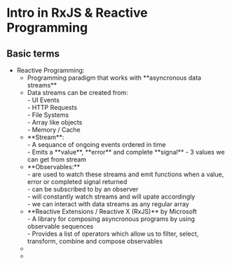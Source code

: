 # Intro in RxJS & Reactive Programming

## Basic terms

<ul>
  <li>Reactive Programming:
    <ul>
      <li>Programming paradigm that works with **asyncronous data streams**</li>
      <li>Data streams can be created from:<br>
        - UI Events<br>
        - HTTP Requests<br>
        - File Systems<br>
        - Array like objects<br>
        - Memory / Cache<br>
      </li>
      <li>**Stream**:<br>
        - A sequance of ongoing events ordered in time <br>
        - Emits a **value**, **error** and complete **signal** - 3 values we can get from stream<br>
      </li>
      <li>**Observables:**<br>
        - are used to watch these streams and emit functions when a value, error or completed signal returned <br>
        - can be subscribed to by an observer<br>
        - will constantly watch streams and will upate accordingly <br>
        - we can interact with data streams as any regular array<br>
      </li>
      <li>**Reactive Extensions / Reactive X (RxJS)** by Microsoft<br>
        - A library for composing asyncronous programs by using observable sequences<br>
        - Provides a list of operators which allow us to filter, select, transform, combine and compose observables<br>
      </li>
      <li></li>
      <li></li>
    </ul>
  </li>
</ul>
